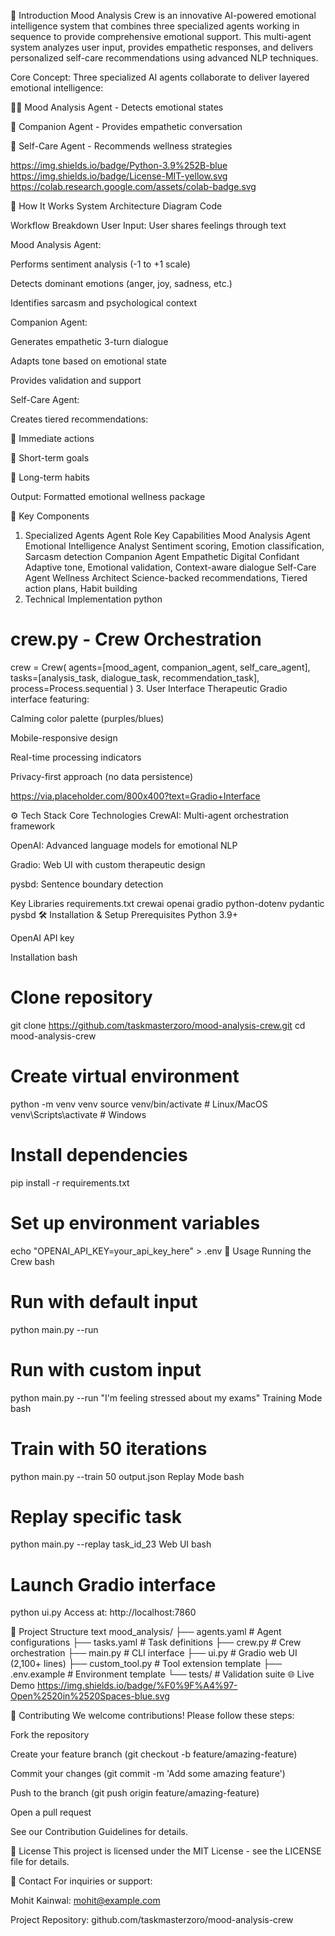 🌟 Introduction
Mood Analysis Crew is an innovative AI-powered emotional intelligence system that combines three specialized agents working in sequence to provide comprehensive emotional support. This multi-agent system analyzes user input, provides empathetic responses, and delivers personalized self-care recommendations using advanced NLP techniques.

Core Concept: Three specialized AI agents collaborate to deliver layered emotional intelligence:

🕵️‍♂️ Mood Analysis Agent - Detects emotional states

💬 Companion Agent - Provides empathetic conversation

🌱 Self-Care Agent - Recommends wellness strategies

https://img.shields.io/badge/Python-3.9%252B-blue
https://img.shields.io/badge/License-MIT-yellow.svg
https://colab.research.google.com/assets/colab-badge.svg

🚀 How It Works
System Architecture
Diagram
Code





Workflow Breakdown
User Input: User shares feelings through text

Mood Analysis Agent:

Performs sentiment analysis (-1 to +1 scale)

Detects dominant emotions (anger, joy, sadness, etc.)

Identifies sarcasm and psychological context

Companion Agent:

Generates empathetic 3-turn dialogue

Adapts tone based on emotional state

Provides validation and support

Self-Care Agent:

Creates tiered recommendations:

🚨 Immediate actions

📅 Short-term goals

🌱 Long-term habits

Output: Formatted emotional wellness package

🧩 Key Components
1. Specialized Agents
Agent	Role	Key Capabilities
Mood Analysis Agent	Emotional Intelligence Analyst	Sentiment scoring, Emotion classification, Sarcasm detection
Companion Agent	Empathetic Digital Confidant	Adaptive tone, Emotional validation, Context-aware dialogue
Self-Care Agent	Wellness Architect	Science-backed recommendations, Tiered action plans, Habit building
2. Technical Implementation
python
# crew.py - Crew Orchestration
crew = Crew(
  agents=[mood_agent, companion_agent, self_care_agent],
  tasks=[analysis_task, dialogue_task, recommendation_task],
  process=Process.sequential
)
3. User Interface
Therapeutic Gradio interface featuring:

Calming color palette (purples/blues)

Mobile-responsive design

Real-time processing indicators

Privacy-first approach (no data persistence)

https://via.placeholder.com/800x400?text=Gradio+Interface <!-- Replace with actual screenshot -->

⚙️ Tech Stack
Core Technologies
CrewAI: Multi-agent orchestration framework

OpenAI: Advanced language models for emotional NLP

Gradio: Web UI with custom therapeutic design

pysbd: Sentence boundary detection

Key Libraries
requirements.txt
crewai
openai
gradio
python-dotenv
pydantic
pysbd
🛠️ Installation & Setup
Prerequisites
Python 3.9+

OpenAI API key

Installation
bash
# Clone repository
git clone https://github.com/taskmasterzoro/mood-analysis-crew.git
cd mood-analysis-crew

# Create virtual environment
python -m venv venv
source venv/bin/activate  # Linux/MacOS
venv\Scripts\activate    # Windows

# Install dependencies
pip install -r requirements.txt

# Set up environment variables
echo "OPENAI_API_KEY=your_api_key_here" > .env
🚦 Usage
Running the Crew
bash
# Run with default input
python main.py --run

# Run with custom input
python main.py --run "I'm feeling stressed about my exams"
Training Mode
bash
# Train with 50 iterations
python main.py --train 50 output.json
Replay Mode
bash
# Replay specific task
python main.py --replay task_id_23
Web UI
bash
# Launch Gradio interface
python ui.py
Access at: http://localhost:7860

📁 Project Structure
text
mood_analysis/
├── agents.yaml        # Agent configurations
├── tasks.yaml         # Task definitions
├── crew.py            # Crew orchestration
├── main.py            # CLI interface
├── ui.py              # Gradio web UI (2,100+ lines)
├── custom_tool.py     # Tool extension template
├── .env.example       # Environment template
└── tests/             # Validation suite
🌐 Live Demo
https://img.shields.io/badge/%F0%9F%A4%97-Open%2520in%2520Spaces-blue.svg

🤝 Contributing
We welcome contributions! Please follow these steps:

Fork the repository

Create your feature branch (git checkout -b feature/amazing-feature)

Commit your changes (git commit -m 'Add some amazing feature')

Push to the branch (git push origin feature/amazing-feature)

Open a pull request

See our Contribution Guidelines for details.

📜 License
This project is licensed under the MIT License - see the LICENSE file for details.

📧 Contact
For inquiries or support:

Mohit Kainwal: mohit@example.com

Project Repository: github.com/taskmasterzoro/mood-analysis-crew
